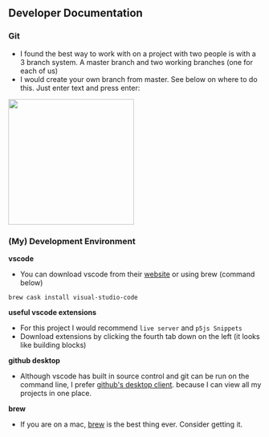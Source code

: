 ## Developer Documentation

### Git

- I found the best way to work with on a project with two people is with a 3 branch system. A master branch and two working branches (one for each of us)
- I would create your own branch from master. See below on where to do this. Just enter text and press enter:
<img src="https://user-images.githubusercontent.com/26554691/70039098-550e7300-1587-11ea-964a-53a16a26729a.png" width="250" >


### (My) Development Environment 

**vscode**
- You can download vscode from their [website](https://code.visualstudio.com/) or using brew (command below)

```
brew cask install visual-studio-code
```

**useful vscode extensions**
- For this project I would recommend `live server` and `p5js Snippets`
- Download extensions by clicking the fourth tab down on the left (it looks like building blocks)

**github desktop**
- Although vscode has built in source control and git can be run on the command line, I prefer [github's desktop client](https://desktop.github.com/). because I can view all my projects in one place.


**brew**
- If you are on a mac, [brew](https://brew.sh/) is the best thing ever. Consider getting it. 
